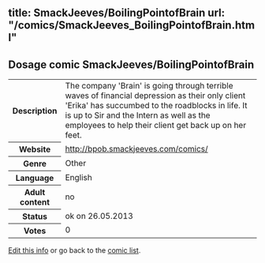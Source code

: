 title: SmackJeeves/BoilingPointofBrain
url: "/comics/SmackJeeves_BoilingPointofBrain.html"
---
Dosage comic SmackJeeves/BoilingPointofBrain
-----------------------------------------

<p id="msg"></p>
<script type="text/javascript">
if (window.location.search === '?edit_info_mail=sent_ok') {
  var elem = document.getElementById("msg");
  elem.innerHTML = 'Edited information sucessfully sent for review, which is usually done daily. Thanks!';
  elem.className = 'ok';
}
</script>
<table class="comicinfo">
<tr>
<th>Description</th><td>The company 'Brain' is going through terrible waves of financial depression as their only client 'Erika' has succumbed to the roadblocks in life. It is up to Sir and the Intern as well as the employees to help their client get back up on her feet.</td>
</tr>
<tr>
<th>Website</th><td><a href="http://bpob.smackjeeves.com/comics/">http://bpob.smackjeeves.com/comics/</a></td>
</tr>
<tr>
<th>Genre</th><td>Other</td>
</tr>
<tr>
<th>Language</th><td>English</td>
</tr>
<tr>
<th>Adult content</th><td>no</td>
</tr>
<tr>
<th>Status</th><td>ok on 26.05.2013</td>
</tr>
<tr>
<th>Votes</th><td>0</td>
</tr>
</table>

[Edit this info](SmackJeeves_BoilingPointofBrain_edit.html) or go back to the [comic list](../comic-index.html).
